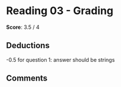 Reading 03 - Grading
====================

**Score**: 3.5 / 4

Deductions
----------
-0.5 for question 1: answer should be strings

Comments
--------
